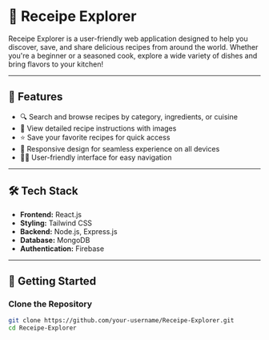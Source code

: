 # 🍳 Receipe Explorer

Receipe Explorer is a user-friendly web application designed to help you discover, save, and share delicious recipes from around the world. Whether you're a beginner or a seasoned cook, explore a wide variety of dishes and bring flavors to your kitchen!

---

## 📌 Features

- 🔍 Search and browse recipes by category, ingredients, or cuisine  
- 📝 View detailed recipe instructions with images  
- ⭐ Save your favorite recipes for quick access  
- 🥘 Responsive design for seamless experience on all devices  
- 🧑‍🍳 User-friendly interface for easy navigation

---

## 🛠️ Tech Stack

- **Frontend:** React.js  
- **Styling:** Tailwind CSS  
- **Backend:** Node.js, Express.js  
- **Database:** MongoDB   
- **Authentication:** Firebase 

---

## 🚀 Getting Started

### Clone the Repository

```bash
git clone https://github.com/your-username/Receipe-Explorer.git
cd Receipe-Explorer
